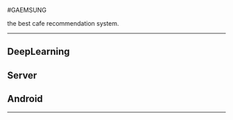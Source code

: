 #GAEMSUNG

the best cafe recommendation system.

- - -
## DeepLearning

## Server

## Android
- - - 
